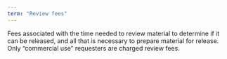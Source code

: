 ```yaml
---
term: "Review fees"
---
```


Fees associated with the time needed to review material to determine if it can be released, and all that is necessary to prepare material for release.  Only “commercial use” requesters are charged review fees.

